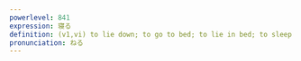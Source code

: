 ```yaml
---
powerlevel: 841
expression: 寝る
definition: (v1,vi) to lie down; to go to bed; to lie in bed; to sleep (lying down); to sleep (with someone, i.e. have intercourse); to lie idle; (P)
pronunciation: ねる
---
```

